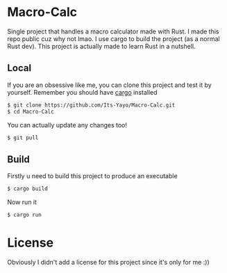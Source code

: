# Macro-Calc

Single project that handles a macro calculator made with Rust. I made this repo public cuz why not lmao. I use cargo to build the project (as a normal Rust dev). This project is actually made to learn Rust in a nutshell. 

## Local 
If you are an obsessive like me, you can clone this project and test it by yourself. Remember you should have [cargo](https://crates.io/) installed 
```bash
$ git clone https://github.com/Its-Yayo/Macro-Calc.git
$ cd Macro-Calc
```

You can actually update any changes too!
```bash
$ git pull
```

## Build
Firstly u need to build this project to produce an executable
```bash
$ cargo build
```

Now run it
```bash
$ cargo run
```


# License
Obviously I didn't add a license for this project since it's only for me :))

